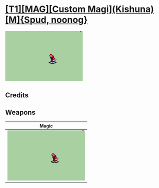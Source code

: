 # [\[T1\]\[MAG\]\[Custom Magi\]\(Kishuna\)\[M\]{Spud, noonog}](./)

<img src="./6.%20Magic/Magic_000.png" alt="[T1][MAG][Custom Magi](Kishuna)[M]{Spud, noonog} standing" />

## Credits



## Weapons


|Magic |
|  :---: |
| <img alt="Magic animation" src="./6.%20Magic/Magic.gif" /> |
